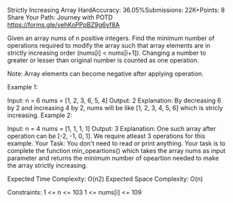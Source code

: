 Strictly Increasing Array
HardAccuracy: 36.05%Submissions: 22K+Points: 8
Share Your Path: Journey with POTD
https://forms.gle/vehKoPPpBZ9g6vf8A

Given an array nums of n positive integers. Find the minimum number of operations required to modify the array such that array elements are in strictly increasing order (nums[i] < nums[i+1]).
Changing a number to greater or lesser than original number is counted as one operation.

Note: Array elements can become negative after applying operation.

Example 1:

Input:
n = 6
nums = [1, 2, 3, 6, 5, 4]
Output:
2
Explanation:
By decreasing 6 by 2 and increasing 4 by 2, nums will be like [1, 2, 3, 4, 5, 6] which is stricly increasing.
Example 2:

Input:
n = 4
nums = [1, 1, 1, 1]
Output:
3
Explanation:
One such array after operation can be [-2, -1, 0, 1]. We require atleast 3 operations for this example.
Your Task:
You don't need to read or print anything. Your task is to complete the function min_opeartions() which takes the array nums as input parameter and returns the minimum number of opeartion needed to make the array strictly increasing.

Expected Time Complexity: O(n2)
Expected Space Complexity: O(n)

Constraints:
1 <= n <= 103
1 <= nums[i] <= 109
